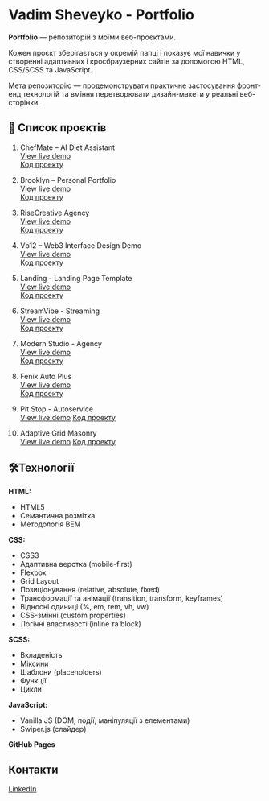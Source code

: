 # Vadim Sheveyko - Portfolio
**Portfolio** — репозиторій з моїми веб-проєктами.

Кожен проєкт зберігається у окремій папці і показує мої навички у створенні адаптивних і кросбраузерних сайтів за допомогою HTML, CSS/SCSS та JavaScript.

Мета репозиторію — продемонструвати практичне застосування фронт-енд технологій та вміння перетворювати дизайн-макети у реальні веб-сторінки.

## 📂 Список проєктів
1. ChefMate – AI Diet Assistant  
[View live demo](https://wadyaua.github.io/portfolio/ChefMate)  
[Код проекту](https://github.com/wadyaua/portfolio/tree/main/ChefMate)

2. Brooklyn – Personal Portfolio   
[View live demo](https://wadyaua.github.io/portfolio/Brooklyn)  
[Код проекту](https://github.com/wadyaua/portfolio/tree/main/Brooklyn)

3. RiseCreative Agency  
[View live demo](https://wadyaua.github.io/portfolio/RiseCreative)  
[Код проекту](https://github.com/wadyaua/portfolio/tree/main/RiseCreative)

4. Vb12 – Web3 Interface Design Demo  
[View live demo](https://wadyaua.github.io/portfolio/Vb12)  
[Код проекту](https://github.com/wadyaua/portfolio/tree/main/Vb12)

5. Landing - Landing Page Template  
[View live demo](https://wadyaua.github.io/portfolio/Landing)  
[Код проекту](https://github.com/wadyaua/portfolio/tree/main/Landing)

6. StreamVibe - Streaming  
[View live demo](https://wadyaua.github.io/portfolio/StreamVibe)  
[Код проекту](https://github.com/wadyaua/portfolio/tree/main/StreamVibe)

7. Modern Studio - Agency  
[View live demo](https://wadyaua.github.io/portfolio/DesignAgency)  
[Код проекту](https://github.com/wadyaua/portfolio/tree/main/DesignAgency)

8. Fenix Auto Plus  
[View live demo](https://wadyaua.github.io/portfolio/FenixAutoPlus)  
[Код проекту](https://github.com/wadyaua/portfolio/tree/main/FenixAutoPlus)

9. Pit Stop - Autoservice  
[View live demo](https://wadyaua.github.io/portfolio/PitStop_AutoService/)
[Код проекту](https://github.com/wadyaua/portfolio/tree/main/PitStop_AutoService)

10. Adaptive Grid Masonry  
[View live demo](https://wadyaua.github.io/portfolio/Grid_Masonry/)
[Код проекту](https://github.com/wadyaua/portfolio/tree/main/Grid_Masonry)


## 🛠️Технології

**HTML:**
- HTML5
- Семантична розмітка
- Методологія BEM

**CSS:**
- CSS3
- Адаптивна верстка (mobile-first)
- Flexbox
- Grid Layout
- Позиціонування (relative, absolute, fixed)
- Трансформації та анімації (transition, transform, keyframes)
- Відносні одиниці (%, em, rem, vh, vw)
- CSS-змінні (custom properties)
- Логічні властивості (inline та block)

**SCSS:**
- Вкладеність
- Міксини
- Шаблони (placeholders)
- Функції
- Цикли

**JavaScript:**
- Vanilla JS (DOM, події, маніпуляції з елементами)
- Swiper.js (слайдер)

**GitHub Pages**

## Контакти
[LinkedIn](https://www.linkedin.com/in/wadya-linked-ua)
